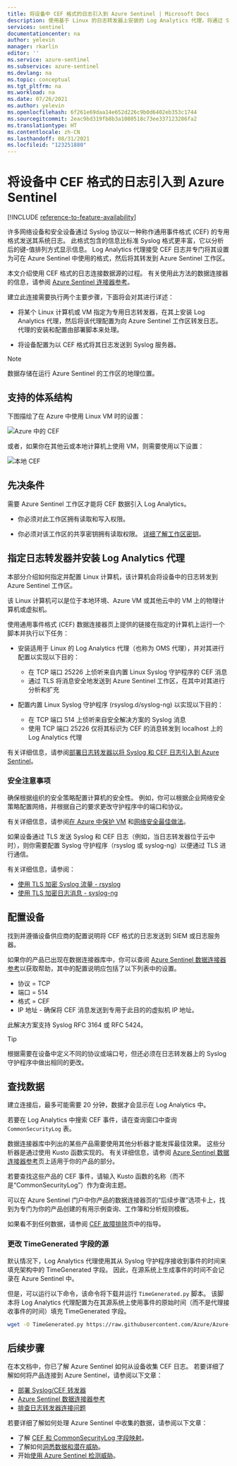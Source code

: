 ```yaml
---
title: 将设备中 CEF 格式的日志引入到 Azure Sentinel | Microsoft Docs
description: 使用基于 Linux 的日志转发器上安装的 Log Analytics 代理，将通过 Syslog 以通用事件格式 (CEF) 发送的日志引入到 Azure Sentinel 工作区。
services: sentinel
documentationcenter: na
author: yelevin
manager: rkarlin
editor: ''
ms.service: azure-sentinel
ms.subservice: azure-sentinel
ms.devlang: na
ms.topic: conceptual
ms.tgt_pltfrm: na
ms.workload: na
ms.date: 07/26/2021
ms.author: yelevin
ms.openlocfilehash: 6f261e69daa14e652d226c9b0d6402eb353c1744
ms.sourcegitcommit: 2eac9bd319fb8b3a1080518c73ee337123286fa2
ms.translationtype: HT
ms.contentlocale: zh-CN
ms.lasthandoff: 08/31/2021
ms.locfileid: "123251880"
---
```

# <a name="get-cef-formatted-logs-from-your-device-or-appliance-into-azure-sentinel"></a>将设备中 CEF 格式的日志引入到 Azure Sentinel

[!INCLUDE [reference-to-feature-availability](includes/reference-to-feature-availability.md)]

许多网络设备和安全设备通过 Syslog 协议以一种称作通用事件格式 (CEF) 的专用格式发送其系统日志。 此格式包含的信息比标准 Syslog 格式更丰富，它以分析后的键-值排列方式显示信息。 Log Analytics 代理接受 CEF 日志并专门将其设置为可在 Azure Sentinel 中使用的格式，然后将其转发到 Azure Sentinel 工作区。

本文介绍使用 CEF 格式的日志连接数据源的过程。 有关使用此方法的数据连接器的信息，请参阅 [Azure Sentinel 连接器参考](data-connectors-reference.md)。

建立此连接需要执行两个主要步骤，下面将会对其进行详述：

- 将某个 Linux 计算机或 VM 指定为专用日志转发器，在其上安装 Log Analytics 代理，然后将该代理配置为向 Azure Sentinel 工作区转发日志。
代理的安装和配置由部署脚本来处理。

- 将设备配置为以 CEF 格式将其日志发送到 Syslog 服务器。

> [!NOTE]
> 数据存储在运行 Azure Sentinel 的工作区的地理位置。

## <a name="supported-architectures"></a>支持的体系结构

下图描绘了在 Azure 中使用 Linux VM 时的设置：

 ![Azure 中的 CEF](./media/connect-cef/cef-syslog-azure.png)

或者，如果你在其他云或本地计算机上使用 VM，则需要使用以下设置：

 ![本地 CEF](./media/connect-cef/cef-syslog-onprem.png)

## <a name="prerequisites"></a>先决条件

需要 Azure Sentinel 工作区才能将 CEF 数据引入 Log Analytics。

- 你必须对此工作区拥有读取和写入权限。

- 你必须对该工作区的共享密钥拥有读取权限。 [详细了解工作区密钥](../azure-monitor/platform/agent-windows.md#obtain-workspace-id-and-key)。

## <a name="designate-a-log-forwarder-and-install-the-log-analytics-agent"></a>指定日志转发器并安装 Log Analytics 代理

本部分介绍如何指定并配置 Linux 计算机，该计算机会将设备中的日志转发到 Azure Sentinel 工作区。

该 Linux 计算机可以是位于本地环境、Azure VM 或其他云中的 VM 上的物理计算机或虚拟机。

使用通用事件格式 (CEF) 数据连接器页上提供的链接在指定的计算机上运行一个脚本并执行以下任务：

- 安装适用于 Linux 的 Log Analytics 代理（也称为 OMS 代理），并对其进行配置以实现以下目的：
    - 在 TCP 端口 25226 上侦听来自内置 Linux Syslog 守护程序的 CEF 消息
    - 通过 TLS 将消息安全地发送到 Azure Sentinel 工作区，在其中对其进行分析和扩充

- 配置内置 Linux Syslog 守护程序 (rsyslog.d/syslog-ng) 以实现以下目的：
    - 在 TCP 端口 514 上侦听来自安全解决方案的 Syslog 消息
    - 使用 TCP 端口 25226 仅将其标识为 CEF 的消息转发到 localhost 上的 Log Analytics 代理

有关详细信息，请参阅[部署日志转发器以将 Syslog 和 CEF 日志引入到 Azure Sentinel](connect-log-forwarder.md)。

### <a name="security-considerations"></a>安全注意事项

确保根据组织的安全策略配置计算机的安全性。 例如，你可以根据企业网络安全策略配置网络，并根据自己的要求更改守护程序中的端口和协议。

有关详细信息，请参阅[在 Azure 中保护 VM](../virtual-machines/security-policy.md) 和[网络安全最佳做法](../security/fundamentals/network-best-practices.md)。

如果设备通过 TLS 发送 Syslog 和 CEF 日志（例如，当日志转发器位于云中时），则你需要配置 Syslog 守护程序（rsyslog 或 syslog-ng）以便通过 TLS 进行通信。 

有关详细信息，请参阅：

- [使用 TLS 加密 Syslog 流量 - rsyslog](https://www.rsyslog.com/doc/v8-stable/tutorials/tls_cert_summary.html)
- [使用 TLS 加密日志消息 - syslog-ng](https://support.oneidentity.com/technical-documents/syslog-ng-open-source-edition/3.22/administration-guide/60#TOPIC-1209298)

## <a name="configure-your-device"></a>配置设备

找到并遵循设备供应商的配置说明将 CEF 格式的日志发送到 SIEM 或日志服务器。 

如果你的产品已出现在数据连接器库中，你可以查阅 [Azure Sentinel 数据连接器参考](data-connectors-reference.md)以获取帮助，其中的配置说明应包括了以下列表中的设置。

   - 协议 = TCP
   - 端口 = 514
   - 格式 = CEF
   - IP 地址 - 确保将 CEF 消息发送到专用于此目的的虚拟机 IP 地址。

此解决方案支持 Syslog RFC 3164 或 RFC 5424。

> [!TIP]
> 根据需要在设备中定义不同的协议或端口号，但还必须在日志转发器上的 Syslog 守护程序中做出相同的更改。
>

## <a name="find-your-data"></a>查找数据

建立连接后，最多可能需要 20 分钟，数据才会显示在 Log Analytics 中。

若要在 Log Analytics 中搜索 CEF 事件，请在查询窗口中查询 `CommonSecurityLog` 表。

数据连接器库中列出的某些产品需要使用其他分析器才能发挥最佳效果。 这些分析器是通过使用 Kusto 函数实现的。 有关详细信息，请参阅 [Azure Sentinel 数据连接器参考](data-connectors-reference.md)页上适用于你的产品的部分。

若要查找这些产品的 CEF 事件，请输入 Kusto 函数的名称（而不是“CommonSecurityLog”）作为查询主题。

可以在 Azure Sentinel 门户中你产品的数据连接器页的“后续步骤”选项卡上，找到为专门为你的产品创建的有用示例查询、工作簿和分析规则模板。

如果看不到任何数据，请参阅 [CEF 故障排除](connect-cef-verify.md)页中的指导。

### <a name="changing-the-source-of-the-timegenerated-field"></a>更改 TimeGenerated 字段的源

默认情况下，Log Analytics 代理使用其从 Syslog 守护程序接收到事件的时间来填充架构中的 TimeGenerated 字段。 因此，在源系统上生成事件的时间不会记录在 Azure Sentinel 中。

但是，可以运行以下命令，该命令将下载并运行 `TimeGenerated.py` 脚本。 该脚本将 Log Analytics 代理配置为在其源系统上使用事件的原始时间（而不是代理接收事件的时间）填充 TimeGenerated 字段。

```bash
wget -O TimeGenerated.py https://raw.githubusercontent.com/Azure/Azure-Sentinel/master/DataConnectors/CEF/TimeGenerated.py && python TimeGenerated.py {ws_id}
```

## <a name="next-steps"></a>后续步骤

在本文档中，你已了解 Azure Sentinel 如何从设备收集 CEF 日志。 若要详细了解如何将产品连接到 Azure Sentinel，请参阅以下文章：

- [部署 Syslog/CEF 转发器](connect-log-forwarder.md)
- [Azure Sentinel 数据连接器参考](data-connectors-reference.md)
- [排查日志转发器连接问题](troubleshooting-cef-syslog.md#validate-cef-connectivity)

若要详细了解如何处理 Azure Sentinel 中收集的数据，请参阅以下文章：

- 了解 [CEF 和 CommonSecurityLog 字段映射](cef-name-mapping.md)。
- 了解如何[洞悉数据和潜在威胁](get-visibility.md)。
- 开始[使用 Azure Sentinel 检测威胁](./detect-threats-built-in.md)。